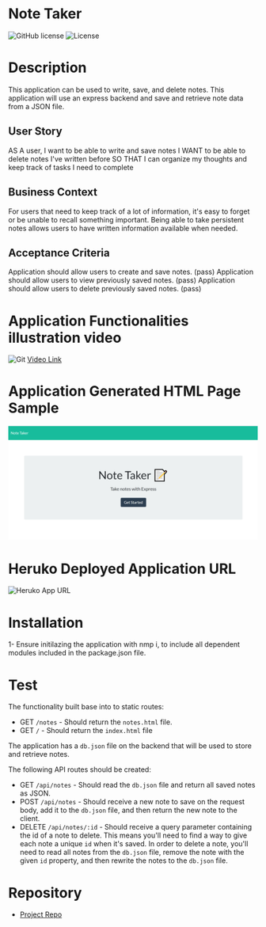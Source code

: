 # Note Taker
![GitHub license](https://img.shields.io/badge/Made%20by-%40Eng.JordanNaei-orange)
![License](https://img.shields.io/badge/License-ISC-blue.svg "License Badge")

# Description
This application can be used to write, save, and delete notes. This application will use an express backend and save and retrieve note data from a JSON file. 

## User Story

AS A user, I want to be able to write and save notes
I WANT to be able to delete notes I've written before
SO THAT I can organize my thoughts and keep track of tasks I need to complete

## Business Context

For users that need to keep track of a lot of information, it's easy to forget or be unable to recall something important. Being able to take persistent notes allows users to have written information available when needed.

## Acceptance Criteria

Application should allow users to create and save notes. (pass)
Application should allow users to view previously saved notes. (pass)
Application should allow users to delete previously saved notes. (pass)


# Application Functionalities illustration video
![Git](./Develop/img/app.gif)
[Video Link](https://drive.google.com/file/d/1Co4o8BDzaeCWjAW6s2AavhELsvhlAQB7/view)

# Application Generated HTML Page Sample

![Application Generated HTML Page](./Develop/img/appPic.PNG)

# Heruko Deployed Application URL
![Heruko App URL](https://cryptic-inlet-20559.herokuapp.com/)

# Installation
1- Ensure initilazing the application with nmp i, to include all dependent modules included in the package.json file.


# Test

The functionality built base into to static routes:

  * GET `/notes` - Should return the `notes.html` file.
  * GET `/` - Should return the `index.html` file

The application has a `db.json` file on the backend that will be used to store and retrieve notes.

The following API routes should be created:
  * GET `/api/notes` - Should read the `db.json` file and return all saved notes as JSON.
  * POST `/api/notes` - Should receive a new note to save on the request body, add it to the `db.json` file, and then return the new note to the client.
  * DELETE `/api/notes/:id` - Should receive a query parameter containing the id of a note to delete. This means you'll need to find a way to give each note a unique `id` when it's saved. In order to delete a note, you'll need to read all notes from the `db.json` file, remove the note with the given `id` property, and then rewrite the notes to the `db.json` file.

# Repository

- [Project Repo](https://github.com/JordanNaei/noteTaker)

